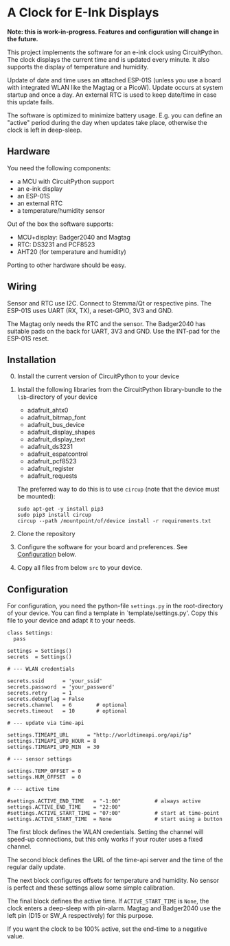 A Clock for E-Ink Displays
==========================

**Note: this is work-in-progress. Features and configuration will change in
the future.**

This project implements the software for an e-ink clock using CircuitPython.
The clock displays the current time and is updated every minute. It also
supports the display of temperature and humidity.

Update of date and time uses an attached ESP-01S (unless you use a board
with integrated WLAN like the Magtag or a PicoW). Update occurs at
system startup and once a day. An external RTC is used to keep date/time
in case this update fails.

The software is optimized to minimize battery usage. E.g. you can define
an "active" period during the day when updates take place, otherwise the
clock is left in deep-sleep.


Hardware
--------

You need the following components:

  - a MCU with CircuitPython support
  - an e-ink display
  - an ESP-01S
  - an external RTC
  - a temperature/humidity sensor

Out of the box the software supports:

  - MCU+display: Badger2040 and Magtag
  - RTC: DS3231 and PCF8523
  - AHT20 (for temperature and humidity)

Porting to other hardware should be easy.


Wiring
------

Sensor and RTC use I2C. Connect to Stemma/Qt or respective pins. The ESP-01S
uses UART (RX, TX), a reset-GPIO, 3V3 and GND.

The Magtag only needs the RTC and the sensor. The Badger2040 has suitable
pads on the back for UART, 3V3 and GND. Use the INT-pad for the ESP-01S reset.


Installation
------------

  0. Install the current version of CircuitPython to your device

  1. Install the following libraries from the CircuitPython library-bundle to
     the `lib`-directory of your device  

       - adafruit_ahtx0
       - adafruit_bitmap_font
       - adafruit_bus_device
       - adafruit_display_shapes
       - adafruit_display_text
       - adafruit_ds3231
       - adafruit_espatcontrol
       - adafruit_pcf8523
       - adafruit_register
       - adafruit_requests

     The preferred way to do this is to use `circup` (note that the device
     must be mounted):  

         sudo apt-get -y install pip3
         sudo pip3 install circup
         circup --path /mountpoint/of/device install -r requirements.txt

  2. Clone the repository

  3. Configure the software for your board and preferences. See
     [Configuration](#configuration) below.

  4. Copy all files from below `src` to your device.


Configuration
-------------

For configuration, you need the python-file `settings.py` in the
root-directory of your device. You can find a template in
`template/settings.py'. Copy this file to your device and adapt it to
your needs.

    class Settings:
      pass
    
    settings = Settings()
    secrets  = Settings()
    
    # --- WLAN credentials
    
    secrets.ssid      = 'your_ssid'
    secrets.password  = 'your_password'
    secrets.retry     = 1
    secrets.debugflag = False
    secrets.channel   = 6        # optional
    secrets.timeout   = 10       # optional
    
    # --- update via time-api
    
    settings.TIMEAPI_URL      = "http://worldtimeapi.org/api/ip"
    settings.TIMEAPI_UPD_HOUR = 8
    settings.TIMEAPI_UPD_MIN  = 30
    
    # --- sensor settings
    
    settings.TEMP_OFFSET = 0
    settings.HUM_OFFSET  = 0
    
    # --- active time
    
    #settings.ACTIVE_END_TIME   = "-1:00"           # always active
    settings.ACTIVE_END_TIME    = "22:00"
    #settings.ACTIVE_START_TIME = "07:00"           # start at time-point
    settings.ACTIVE_START_TIME  = None              # start using a button


The first block defines the WLAN credentials. Setting the channel will
speed-up connections, but this only works if your router uses a fixed
channel.

The second block defines the URL of the time-api server and the time of
the regular daily update.

The next block configures offsets for temperature and humidity. No
sensor is perfect and these settings allow some simple calibration.  

The final block defines the active time. If `ACTIVE_START_TIME` is `None`,
the clock enters a deep-sleep with pin-alarm. Magtag and
Badger2040 use the left pin (D15 or SW_A respectively) for this purpose.

If you want the clock to be 100% active, set the end-time to a negative value.
